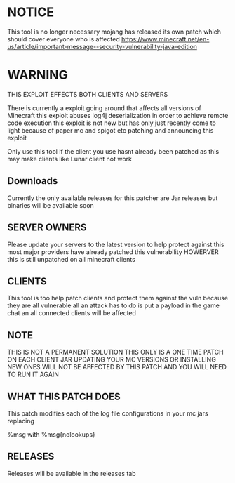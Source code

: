 # NOTICE
This tool is no longer necessary mojang has released its own patch which should cover everyone who is affected
https://www.minecraft.net/en-us/article/important-message--security-vulnerability-java-edition

# WARNING
THIS EXPLOIT EFFECTS BOTH CLIENTS AND SERVERS

There is currently a exploit going around that affects all versions of Minecraft this exploit
abuses log4j deserialization in order to achieve remote code execution this exploit is not new but has
only just recently come to light because of paper mc and spigot etc patching and announcing this exploit

Only use this tool if the client you use hasnt already been patched as this may make clients like Lunar client
not work 

## Downloads
Currently the only available releases for this patcher are Jar releases but binaries will be available soon

## SERVER OWNERS
Please update your servers to the latest version to help protect against this most major
providers have already patched this vulnerability HOWERVER this is still unpatched on
all minecraft clients 

## CLIENTS
This tool is too help patch clients and protect them against the vuln because they are all vulnerable
all an attack has to do is put a payload in the game chat an all connected clients will be affected

## NOTE
THIS IS NOT A PERMANENT SOLUTION THIS ONLY IS A ONE TIME PATCH ON EACH CLIENT JAR UPDATING YOUR
MC VERSIONS OR INSTALLING NEW ONES WILL NOT BE AFFECTED BY THIS PATCH
AND YOU WILL NEED TO RUN IT AGAIN

## WHAT THIS PATCH DOES
This patch modifies each of the log file configurations in your mc jars replacing 

%msg with %msg{nolookups}

## RELEASES
Releases will be available in the releases tab
